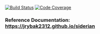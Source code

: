 [![Build Status](https://travis-ci.org/jrybak2312/siderian.svg?branch=master)](https://travis-ci.org/jrybak2312/siderian)
[![Code Coverage](https://codecov.io/github/jrybak2312/siderian/coverage.svg)](https://codecov.io/gh/jrybak2312/siderian)

### Reference Documentation: https://jrybak2312.github.io/siderian
